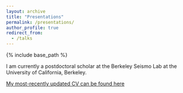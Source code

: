 ```yaml
---
layout: archive
title: "Presentations"
permalink: /presentations/
author_profile: true
redirect_from:
  - /talks
---
```


{% include base_path %}

I am currently a postdoctoral scholar at the Berkeley Seismo Lab at the University of California, Berkeley.

[My most-recently updated CV can be found here](http://amy-l-williamson.github.io/files/Williamson-AL-JUNE-2021.pdf)
